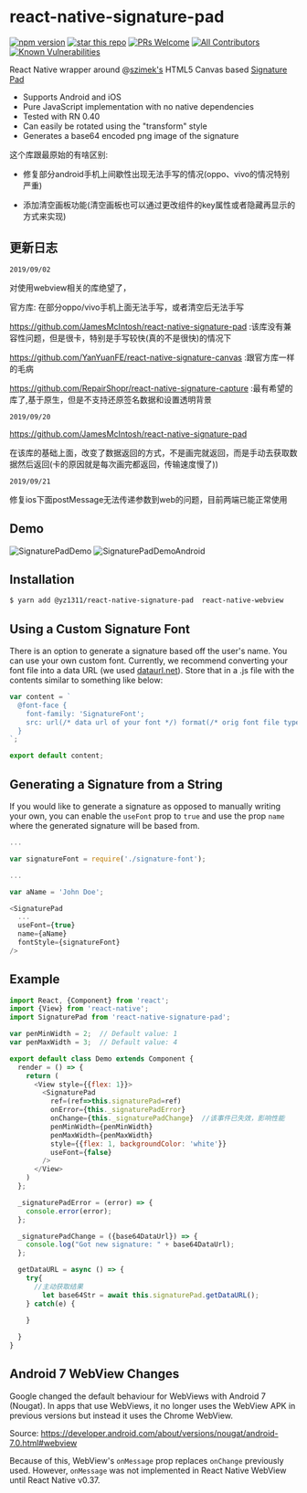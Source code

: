 # react-native-signature-pad

[![npm version](https://badge.fury.io/js/react-native-signature-pad.svg)](//npmjs.com/package/react-native-signature-pad)
[![star this repo](http://githubbadges.com/star.svg?user=yz1311&repo=react-native-signature-pad&style=flat)](https://github.com/yz1311/react-native-signature-pad) [![PRs Welcome](https://img.shields.io/badge/PRs-welcome-brightgreen.svg?style=flat-square)](http://makeapullrequest.com) [![All Contributors](https://img.shields.io/badge/all_contributors-12-orange.svg?style=flat-square)](#contributors) [![Known Vulnerabilities](https://snyk.io/test/github/yz1311/react-native-signature-pad/badge.svg?style=flat-square)](https://snyk.io/test/github/yz1311/react-native-signature-pad) 



React Native wrapper around @[szimek's](https://github.com/szimek) HTML5 Canvas based [Signature Pad](https://github.com/szimek/signature_pad)

- Supports Android and iOS
- Pure JavaScript implementation with no native dependencies
- Tested with RN 0.40
- Can easily be rotated using the "transform" style
- Generates a base64 encoded png image of the signature

这个库跟最原始的有啥区别:

-  修复部分android手机上间歇性出现无法手写的情况(oppo、vivo的情况特别严重)
   
-  添加清空画板功能(清空画板也可以通过更改组件的key属性或者隐藏再显示的方式来实现)

## 更新日志

`2019/09/02`

对使用webview相关的库绝望了，

官方库:  在部分oppo/vivo手机上面无法手写，或者清空后无法手写

https://github.com/JamesMcIntosh/react-native-signature-pad  :该库没有兼容性问题，但是很卡，特别是手写较快(真的不是很快)的情况下

https://github.com/YanYuanFE/react-native-signature-canvas   :跟官方库一样的毛病

https://github.com/RepairShopr/react-native-signature-capture   :最有希望的库了,基于原生，但是不支持还原签名数据和设置透明背景


`2019/09/20`

https://github.com/JamesMcIntosh/react-native-signature-pad

在该库的基础上面，改变了数据返回的方式，不是画完就返回，而是手动去获取数据然后返回(卡的原因就是每次画完都返回，传输速度慢了))

`2019/09/21`

修复ios下面postMessage无法传递参数到web的问题，目前两端已能正常使用

## Demo

![SignaturePadDemo](https://cloud.githubusercontent.com/assets/7293984/13297035/303fefc6-dae5-11e5-99e8-edb8335633b5.gif) ![SignaturePadDemoAndroid](https://cloud.githubusercontent.com/assets/7293984/13299954/72bc3bf4-daf2-11e5-8606-388c05c26d6d.gif)

## Installation

```sh
$ yarn add @yz1311/react-native-signature-pad  react-native-webview
```

## Using a Custom Signature Font

There is an option to generate a signature based off the user's name. You can use your own custom font. Currently, we recommend converting your font file into a data URL (we used [dataurl.net](http://dataurl.net/#dataurlmaker)). Store that in a .js file with the contents similar to something like below:

```js
var content = `
  @font-face {
    font-family: 'SignatureFont';
    src: url(/* data url of your font */) format(/* orig font file type i.e. 'ttf' */);
  }
`;

export default content;
```

## Generating a Signature from a String

If you would like to generate a signature as opposed to manually writing your own, you can enable the `useFont` prop to `true` and use the prop `name` where the generated signature will be based from.

```js
...

var signatureFont = require('./signature-font');

...

var aName = 'John Doe';

<SignaturePad
  ...
  useFont={true}
  name={aName}
  fontStyle={signatureFont}
/>
```

## Example

```js
import React, {Component} from 'react';
import {View} from 'react-native';
import SignaturePad from 'react-native-signature-pad';

var penMinWidth = 2;  // Default value: 1
var penMaxWidth = 3;  // Default value: 4

export default class Demo extends Component {
  render = () => {
    return (
      <View style={{flex: 1}}>
        <SignaturePad
          ref=(ref=>this.signaturePad=ref)
          onError={this._signaturePadError}
          onChange={this._signaturePadChange}  //该事件已失效，影响性能
          penMinWidth={penMinWidth}
          penMaxWidth={penMaxWidth}
          style={{flex: 1, backgroundColor: 'white'}}
          useFont={false}
        />
      </View>
    )
  };

  _signaturePadError = (error) => {
    console.error(error);
  };

  _signaturePadChange = ({base64DataUrl}) => {
    console.log("Got new signature: " + base64DataUrl);
  };

  getDataURL = async () => {
    try{
      //主动获取结果
        let base64Str = await this.signaturePad.getDataURL();
    } catch(e) {

    }
         
  }
}
```

## Android 7 WebView Changes

Google changed the default behaviour for WebViews with Android 7 (Nougat). In apps that use WebViews, it no longer uses the WebView APK in previous versions but instead it uses the Chrome WebView.

Source: https://developer.android.com/about/versions/nougat/android-7.0.html#webview

Because of this, WebView's `onMessage` prop replaces `onChange` previously used. However, `onMessage` was not implemented in React Native WebView until React Native v0.37. 
